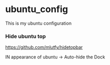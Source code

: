 # ubuntu_config
This is my ubuntu configuration

### Hide ubuntu top
https://github.com/mlutfy/hidetopbar

IN appearance of ubuntu -> Auto-hide the Dock
